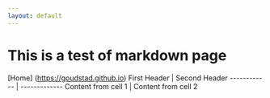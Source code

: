 ```yaml
---
layout: default
---
```

# This is a test of markdown page
[Home] (https://goudstad.github.io)
First Header | Second Header
------------ | -------------
Content from cell 1 | Content from cell 2


